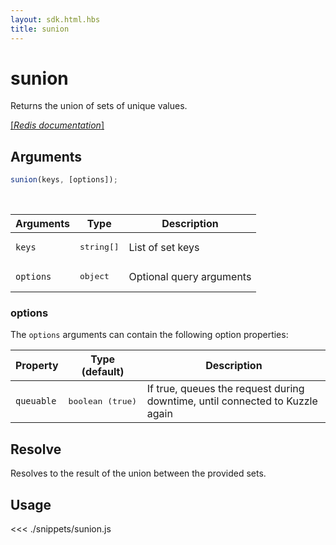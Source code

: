 ```yaml
---
layout: sdk.html.hbs
title: sunion
---
```


# sunion

Returns the union of sets of unique values.

[[_Redis documentation_]](https://redis.io/commands/sunion)

## Arguments

```js
sunion(keys, [options]);
```

<br/>

| Arguments | Type                | Description              |
| --------- | ------------------- | ------------------------ |
| `keys`    | <pre>string[]</pre> | List of set keys         |
| `options` | <pre>object</pre>   | Optional query arguments |

### options

The `options` arguments can contain the following option properties:

| Property   | Type (default)            | Description                                                                  |
| ---------- | ------------------------- | ---------------------------------------------------------------------------- |
| `queuable` | <pre>boolean (true)</pre> | If true, queues the request during downtime, until connected to Kuzzle again |

## Resolve

Resolves to the result of the union between the provided sets.

## Usage

<<< ./snippets/sunion.js
